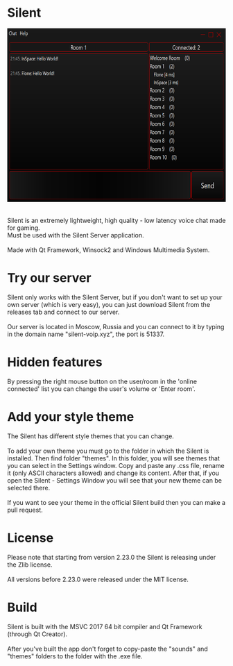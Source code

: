 ﻿# Silent
<p align="center">
  <img width="700" height="400" src="screenshot.png">
</p>
<br>
Silent is an extremely lightweight, high quality - low latency voice chat made for gaming.<br>
Must be used with the Silent Server application. <br>
<br>
Made with Qt Framework, Winsock2 and Windows Multimedia System.

# Try our server

Silent only works with the Silent Server, but if you don't want to set up your own server (which is very easy), you can just download Silent from the releases tab and connect to our server.<br>
<br>
Our server is located in Moscow, Russia and you can connect to it by typing in the domain name "silent-voip.xyz", the port is 51337.

# Hidden features

By pressing the right mouse button on the user/room in the 'online connected' list you can change the user's volume or 'Enter room'.

# Add your style theme
The Silent has different style themes that you can change.<br>
<br>
To add your own theme you must go to the folder in which the Silent is installed. Then find folder "themes". In this folder, you will see themes that you can select in the Settings window. Copy and paste any .css file, rename it (only ASCII characters allowed) and change its content. After that, if you open the Silent - Settings Window you will see that your new theme can be selected there.<br>
<br>
If you want to see your theme in the official Silent build then you can make a pull request.

# License
Please note that starting from version 2.23.0 the Silent is releasing under the Zlib license.<br>
<br>
All versions before 2.23.0 were released under the MIT license.

# Build
Silent is built with the MSVC 2017 64 bit compiler and Qt Framework (through Qt Creator).<br>
<br>
After you've built the app don't forget to copy-paste the "sounds" and "themes" folders to the folder with the .exe file.
